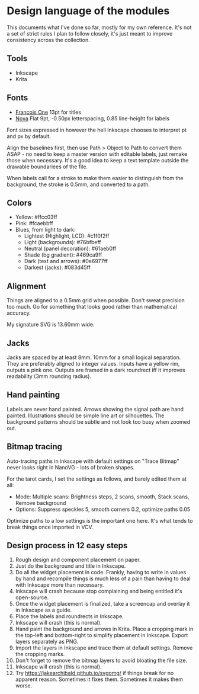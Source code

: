 Design language of the modules
==============================

This documents what I've done so far, mostly for my own reference. It's not a set of strict rules I plan to follow closely, it's just meant to improve consistency across the collection.

## Tools

- Inkscape
- Krita


## Fonts

- [Francois One](https://fonts.google.com/specimen/Francois+One) 13pt for titles
- [Nova](https://fontlibrary.org/en/font/nova) Flat 9pt, -0.50px letterspacing, 0.85 line-height for labels

Font sizes expressed in however the hell Inkscape chooses to interpret pt and px by default. 

Align the baselines first, then use Path > Object to Path to convert them ASAP - no need to keep a master version with editable labels, just remake those when necessary. It's a good idea to keep a text template outside the drawable boundariees of the file.

When labels call for a stroke to make them easier to distinguish from the background, the stroke is 0.5mm, and converted to a path.


## Colors

- Yellow: 					    #ffcc03ff
- Pink: 					    #fcaebbff
- Blues, from light to dark:
  - Lightest (Highlight, LCD):  #c1f0f2ff
  - Light (backgrounds):        #76bfbeff
  - Neutral (panel decoration): #61aeb0ff
  - Shade (bg gradient):        #469ca9ff
  - Dark (text and arrows):     #0e6977ff
  - Darkest (jacks):            #083d45ff


## Alignment

Things are aligned to a 0.5mm grid when possible. Don't sweat precision too much. Go for something that looks good rather than mathematical accuracy.

My signature SVG is 13.60mm wide.


## Jacks

Jacks are spaced by at least 8mm. 10mm for a small logical separation. They are preferably aligned to integer values. Inputs have a yellow rim, outputs a pink one. Outputs are framed in a dark roundrect iff it improves readability (3mm rounding radius).


## Hand painting

Labels are never hand painted. Arrows showing the signal path are hand painted. Illustrations should be simple line art or silhouettes. The background patterns should be subtle and not look too busy when zoomed out.  


## Bitmap tracing

Auto-tracing paths in inkscape with default settings on "Trace Bitmap" never looks right in NanoVG - lots of broken shapes.

For the tarot cards, I set the settings as follows, and barely edited them at all: 

- Mode: Multiple scans: Brightness steps, 2 scans, smooth, Stack scans, Remove background
- Options: Suppress speckles 5, smooth corners 0.2, optimize paths 0.05

Optimize paths to a low settings is the important one here. It's what tends to break things once imported in VCV.


## Design process in 12 easy steps

1. Rough design and component placement on paper. 
2. Just do the background and title in Inkscape.
3. Do all the widget placement in code. Frankly, having to write in values by hand and recompile things is much less of a pain than having to deal with Inkscape more than necessary.
4. Inkscape will crash because stop complaining and being entitled it's open-source.
5. Once the widget placement is finalized, take a screencap and overlay it in Inkscape as a guide.
6. Place the labels and roundrects in Inkscape.
7. Inkscape will crash (this is normal).
8. Hand paint the background and arrows in Krita. Place a cropping mark in the top-left and bottom-right to simplify placement in Inkscape. Export layers separately as PNG.
9. Import the layers in Inkscape and trace them at default settings. Remove the cropping marks.
10. Don't forget to remove the bitmap layers to avoid bloating the file size.
11. Inkscape will crash (this is normal).
12. Try <https://jakearchibald.github.io/svgomg/> if things break for no apparent reason. Sometimes it fixes them. Sometimes it makes them worse. 
